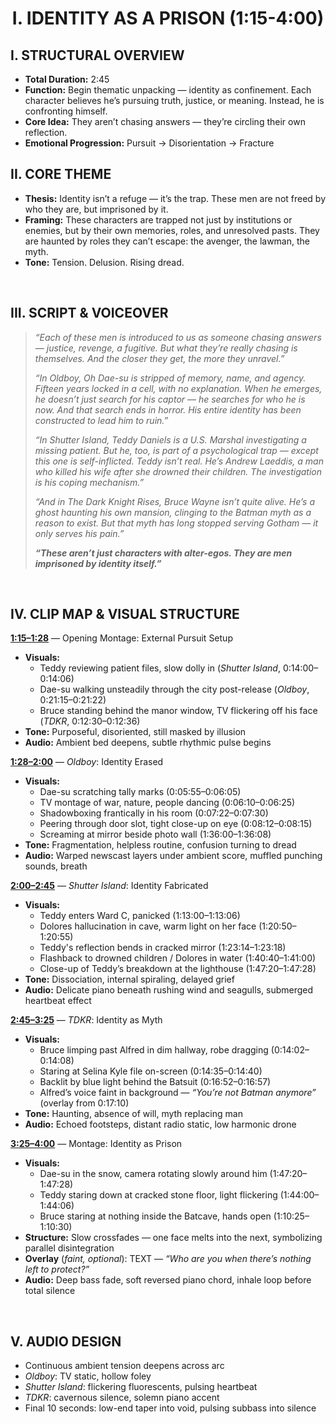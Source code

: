 <h1 align="center">I. IDENTITY AS A PRISON (1:15-4:00)</h1>

## I. STRUCTURAL OVERVIEW

- **Total Duration:** 2:45
- **Function:** Begin thematic unpacking — identity as confinement. Each character believes he’s pursuing truth, justice, or meaning. Instead, he is confronting himself.
- **Core Idea:** They aren’t chasing answers — they’re circling their own reflection.
- **Emotional Progression:** Pursuit → Disorientation → Fracture
&nbsp;


## II. CORE THEME 
- **Thesis:** Identity isn’t a refuge — it’s the trap. These men are not freed by who they are, but imprisoned by it.
- **Framing:** These characters are trapped not just by institutions or enemies, but by their own memories, roles, and unresolved pasts. They are haunted by roles they can’t escape: the avenger, the lawman, the myth.
- **Tone:** Tension. Delusion. Rising dread.


&nbsp;


## III. SCRIPT & VOICEOVER
> _“Each of these men is introduced to us as someone chasing answers — justice, revenge, a fugitive. But what they’re really chasing is themselves. And the closer they get, the more they unravel.”_
> 
> _“In Oldboy, Oh Dae-su is stripped of memory, name, and agency. Fifteen years locked in a cell, with no explanation. When he emerges, he doesn’t just search for his captor — he searches for who he is now. And that search ends in horror. His entire identity has been constructed to lead him to ruin.”_
> 
> _“In Shutter Island, Teddy Daniels is a U.S. Marshal investigating a missing patient. But he, too, is part of a psychological trap — except this one is self-inflicted. Teddy isn’t real. He’s Andrew Laeddis, a man who killed his wife after she drowned their children. The investigation is his coping mechanism.”_
> 
> _“And in The Dark Knight Rises, Bruce Wayne isn’t quite alive. He’s a ghost haunting his own mansion, clinging to the Batman myth as a reason to exist. But that myth has long stopped serving Gotham — it only serves his pain.”_
>
> _**“These aren’t just characters with alter-egos. They are men imprisoned by identity itself.”**_


&nbsp;


## IV. CLIP MAP & VISUAL STRUCTURE

**<ins>1:15–1:28</ins>** — Opening Montage: External Pursuit Setup
- **Visuals:**
  - Teddy reviewing patient files, slow dolly in (_Shutter Island_, 0:14:00–0:14:06)
  - Dae-su walking unsteadily through the city post-release (_Oldboy_, 0:21:15–0:21:22)
  - Bruce standing behind the manor window, TV flickering off his face (_TDKR_, 0:12:30–0:12:36)
- **Tone:** Purposeful, disoriented, still masked by illusion
- **Audio:** Ambient bed deepens, subtle rhythmic pulse begins

**<ins>1:28–2:00</ins>** — _Oldboy_: Identity Erased
- **Visuals:**
  - Dae-su scratching tally marks (0:05:55–0:06:05)
  - TV montage of war, nature, people dancing (0:06:10–0:06:25)
  - Shadowboxing frantically in his room (0:07:22–0:07:30)
  - Peering through door slot, tight close-up on eye (0:08:12–0:08:15)
  - Screaming at mirror beside photo wall (1:36:00–1:36:08)
- **Tone:** Fragmentation, helpless routine, confusion turning to dread
- **Audio:** Warped newscast layers under ambient score, muffled punching sounds, breath

**<ins>2:00–2:45</ins>** — _Shutter Island_: Identity Fabricated
- **Visuals:**
  - Teddy enters Ward C, panicked (1:13:00–1:13:06)
  - Dolores hallucination in cave, warm light on her face (1:20:50–1:20:55)
  - Teddy's reflection bends in cracked mirror (1:23:14–1:23:18)
  - Flashback to drowned children / Dolores in water (1:40:40–1:41:00)
  - Close-up of Teddy’s breakdown at the lighthouse (1:47:20–1:47:28)
- **Tone:** Dissociation, internal spiraling, delayed grief
- **Audio:** Delicate piano beneath rushing wind and seagulls, submerged heartbeat effect

**<ins>2:45–3:25</ins>** — _TDKR_: Identity as Myth
- **Visuals:**
  - Bruce limping past Alfred in dim hallway, robe dragging (0:14:02–0:14:08)
  - Staring at Selina Kyle file on-screen (0:14:35–0:14:40)
  - Backlit by blue light behind the Batsuit (0:16:52–0:16:57)
  - Alfred’s voice faint in background — _“You’re not Batman anymore”_ (overlay from 0:17:10)
- **Tone:** Haunting, absence of will, myth replacing man
- **Audio:** Echoed footsteps, distant radio static, low harmonic drone

**<ins>3:25–4:00</ins>** — Montage: Identity as Prison
- **Visuals:**
  - Dae-su in the snow, camera rotating slowly around him (1:47:20–1:47:28)
  - Teddy staring down at cracked stone floor, light flickering (1:44:00–1:44:06)
  - Bruce staring at nothing inside the Batcave, hands open (1:10:25–1:10:30)
- **Structure:** Slow crossfades — one face melts into the next, symbolizing parallel disintegration
- **Overlay** (_faint, optional_): TEXT — _“Who are you when there’s nothing left to protect?”_
- **Audio:** Deep bass fade, soft reversed piano chord, inhale loop before total silence

&nbsp;

## V. AUDIO DESIGN
- Continuous ambient tension deepens across arc
- _Oldboy_: TV static, hollow foley
- _Shutter Island_: flickering fluorescents, pulsing heartbeat
- _TDKR_: cavernous silence, solemn piano accent
- Final 10 seconds: low-end taper into void, pulsing subbass into silence




